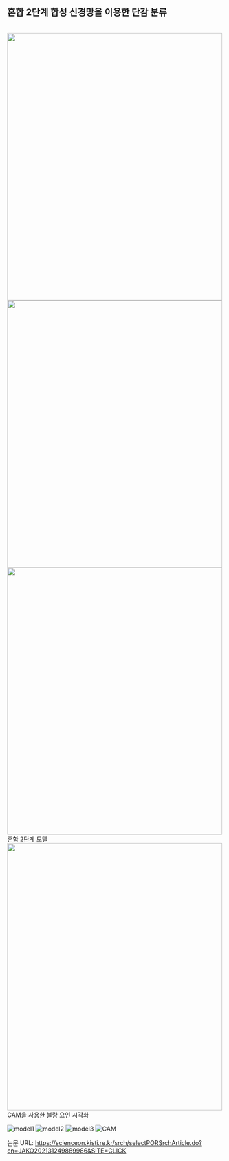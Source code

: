 <h2> 혼합 2단계 합성 신경망을 이용한 단감 분류 </h2>
<br/>

<img src="https://user-images.githubusercontent.com/39451858/206478069-f5867bfb-4814-4a6c-86c5-86e09ba3b17c.png"  width="500" height="620"/>
<img src="https://user-images.githubusercontent.com/39451858/206478074-6b6b57d4-1f75-44ee-9de5-da8a09a416c9.png"  width="500" height="620"/>
<img src="https://user-images.githubusercontent.com/39451858/206478065-1cf06e3d-89bb-4bc1-a8f9-d83a5d2a0d88.png"  width="500" height="620"/>
혼합 2단계 모델
<img src="https://user-images.githubusercontent.com/39451858/206478082-bbd61ba7-3b6b-4745-a3ad-7829705eb226.png"  width="500" height="620"/>
CAM을 사용한 불량 요인 시각화

![model1]()
![model2]()
![model3]()
![CAM]()

논문 URL: https://scienceon.kisti.re.kr/srch/selectPORSrchArticle.do?cn=JAKO202131249889986&SITE=CLICK
